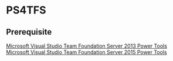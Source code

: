 # PS4TFS

## Prerequisite
<a href="https://visualstudiogallery.msdn.microsoft.com/f017b10c-02b4-4d6d-9845-58a06545627f">Microsoft Visual Studio Team Foundation Server 2013 Power Tools</a><br />
<a href="https://visualstudiogallery.msdn.microsoft.com/898a828a-af00-42c6-bbb2-530dc7b8f2e1">Microsoft Visual Studio Team Foundation Server 2015 Power Tools</a>
